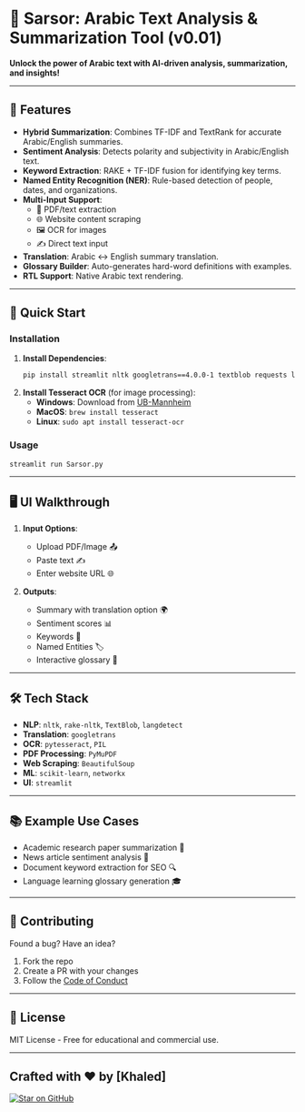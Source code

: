 # 🕌 Sarsor: Arabic Text Analysis & Summarization Tool (v0.01)  
**Unlock the power of Arabic text with AI-driven analysis, summarization, and insights!**  

---

## 🌟 Features  
- **Hybrid Summarization**: Combines TF-IDF and TextRank for accurate Arabic/English summaries.  
- **Sentiment Analysis**: Detects polarity and subjectivity in Arabic/English text.  
- **Keyword Extraction**: RAKE + TF-IDF fusion for identifying key terms.  
- **Named Entity Recognition (NER)**: Rule-based detection of people, dates, and organizations.  
- **Multi-Input Support**:  
  - 📄 PDF/text extraction  
  - 🌐 Website content scraping  
  - 🖼️ OCR for images  
  - ✍️ Direct text input  
- **Translation**: Arabic ↔️ English summary translation.  
- **Glossary Builder**: Auto-generates hard-word definitions with examples.  
- **RTL Support**: Native Arabic text rendering.  

---

## 🚀 Quick Start  

### Installation  
1. **Install Dependencies**:  
   ```bash
   pip install streamlit nltk googletrans==4.0.0-1 textblob requests langdetect camel-tools pytesseract PyMuPDF beautifulsoup4 scikit-learn networkx rake-nltk
   ```
2. **Install Tesseract OCR** (for image processing):  
   - **Windows**: Download from [UB-Mannheim](https://github.com/UB-Mannheim/tesseract/wiki)  
   - **MacOS**: `brew install tesseract`  
   - **Linux**: `sudo apt install tesseract-ocr`  

### Usage  
```bash
streamlit run Sarsor.py
```

---

## 🖥️ UI Walkthrough  
1. **Input Options**:  
   - Upload PDF/Image 📤  
   - Paste text ✍️  
   - Enter website URL 🌐  

2. **Outputs**:  
   - Summary with translation option 🌍  
   - Sentiment scores 📊  
   - Keywords 🔑  
   - Named Entities 🏷️  
   - Interactive glossary 📖  
---

## 🛠️ Tech Stack  
- **NLP**: `nltk`, `rake-nltk`, `TextBlob`, `langdetect`  
- **Translation**: `googletrans`  
- **OCR**: `pytesseract`, `PIL`  
- **PDF Processing**: `PyMuPDF`  
- **Web Scraping**: `BeautifulSoup`  
- **ML**: `scikit-learn`, `networkx`  
- **UI**: `streamlit`  

---

## 📚 Example Use Cases  
- Academic research paper summarization 📑  
- News article sentiment analysis 📰  
- Document keyword extraction for SEO 🔍  
- Language learning glossary generation 🎓  

---


## 🤝 Contributing  
Found a bug? Have an idea?  
1. Fork the repo  
2. Create a PR with your changes  
3. Follow the [Code of Conduct](https://www.contributor-covenant.org/)  

---

## 📜 License  
MIT License - Free for educational and commercial use.  

---

**Crafted with ❤️ by [Khaled]**  
--- 

[![Star on GitHub](https://img.shields.io/github/stars/k5602/Sarsor?style=social)](https://github.com/k5602/Sarsor)  
